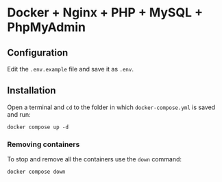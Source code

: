# Docker + Nginx + PHP + MySQL + PhpMyAdmin

## Configuration

Edit the `.env.example` file and save it as `.env`.

## Installation

Open a terminal and `cd` to the folder in which `docker-compose.yml` is saved and run:

```
docker compose up -d
```

### Removing containers

To stop and remove all the containers use the `down` command:

```
docker compose down
```
